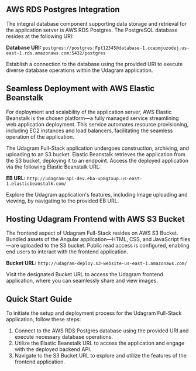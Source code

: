 ## AWS RDS Postgres Integration

The integral database component supporting data storage and retrieval for the application server is AWS RDS Postgres. The PostgreSQL database resides at the following URI:

**Database URI:** `postgres://postgres:Fpt12345@database-1.ccapmjuzodej.us-east-1.rds.amazonaws.com:5432/postgres`

Establish a connection to the database using the provided URI to execute diverse database operations within the Udagram application.

## Seamless Deployment with AWS Elastic Beanstalk

For deployment and scalability of the application server, AWS Elastic Beanstalk is the chosen platform—a fully managed service streamlining web application deployment. This service automates resource provisioning, including EC2 instances and load balancers, facilitating the seamless operation of the application.

The Udagram Full-Stack application undergoes construction, archiving, and uploading to an S3 bucket. Elastic Beanstalk retrieves the application from the S3 bucket, deploying it to an endpoint. Access the deployed application via the following Elastic Beanstalk URL:

**EB URL:** `http://udagram-api-dev.eba-up8gzxup.us-east-1.elasticbeanstalk.com/`

Explore the Udagram application's features, including image uploading and viewing, by navigating to the provided EB URL.

## Hosting Udagram Frontend with AWS S3 Bucket

The frontend aspect of Udagram Full-Stack resides on AWS S3 Bucket. Bundled assets of the Angular application—HTML, CSS, and JavaScript files—are uploaded to the S3 bucket. Public read access is configured, enabling end users to interact with the frontend application.

**Bucket URL:** `http://udagram-deploy.s3-website-us-east-1.amazonaws.com/`

Visit the designated Bucket URL to access the Udagram frontend application, where you can seamlessly share and view images.

## Quick Start Guide

To initiate the setup and deployment process for the Udagram Full-Stack application, follow these steps:

1. Connect to the AWS RDS Postgres database using the provided URI and execute necessary database operations.
2. Utilize the Elastic Beanstalk URL to access the application and engage with the deployed backend API.
3. Navigate to the S3 Bucket URL to explore and utilize the features of the frontend application.
